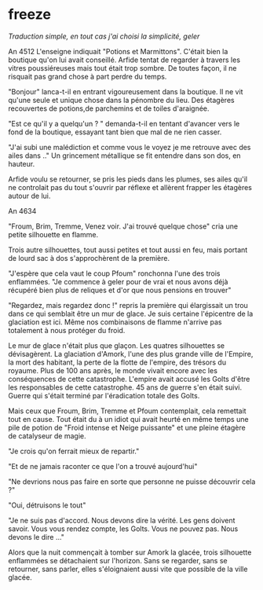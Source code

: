 # freeze

*Traduction simple, en tout cas j'ai choisi la simplicité, geler*


An 4512
L'enseigne indiquait "Potions et Marmittons". C'était bien la boutique qu'on lui avait conseillé. Arfide tentat de regarder à travers les vitres poussiéreuses mais tout était trop sombre. De toutes façon, il ne risquait pas grand chose à part perdre du temps.

"Bonjour" lanca-t-il en entrant vigoureusement dans la boutique. Il ne vit qu'une seule et unique chose dans la pénombre du lieu. Des étagères recouvertes de potions,de parchemins et de toiles d'araignée.

"Est ce qu'il y a quelqu'un ? " demanda-t-il en tentant d'avancer vers le fond de la boutique, essayant tant bien que mal de ne rien casser.

"J'ai subi une malédiction et comme vous le voyez je me retrouve avec des ailes dans .." Un grincement métallique se fit entendre dans son dos, en hauteur.

Arfide voulu se retourner, se pris les pieds dans les plumes, ses ailes qu'il ne controlait pas du tout s'ouvrir par réflexe et allèrent frapper les étagères autour de lui.

An 4634

"Froum, Brim, Tremme, Venez voir. J'ai trouvé quelque chose" cria une petite silhouette en flamme.

Trois autre silhouettes, tout aussi petites et tout aussi en feu, mais portant de lourd sac à dos s'approchèrent de la première.

"J'espère que cela vaut le coup Pfoum" ronchonna l'une des trois enflammées. "Je commence à geler pour de vrai et nous avons déjà récupéré bien plus de reliques et d'or que nous pensions en trouver"

"Regardez, mais regardez donc !" repris la première qui élargissait un trou dans ce qui semblait être un mur de glace. Je suis certaine l'épicentre de la glaciation est ici. Même nos combinaisons de flamme n'arrive pas totalement à nous protéger du froid.

Le  mur de glace n'était plus que glaçon. Les quatres silhouettes se dévisagèrent. La glaciation d'Amork, l'une des plus grande ville de l'Empire, la mort des habitant, la perte de la flotte de l'empire, des trésors du royaume. Plus de 100 ans après, le monde vivait encore avec les conséquences de cette catastrophe. L'empire avait accusé les Golts d'être les responsables de cette catastrophe. 45 ans de guerre s'en était suivi. Guerre qui s'était terminé par l'éradication totale des Golts.

Mais ceux que Froum, Brim, Tremme et Pfoum contemplait, cela remettait tout en cause. Tout était du à un idiot qui avait heurté en même temps une pile de potion de "Froid intense et Neige puissante" et une pleine étagère de catalyseur de magie.

"Je crois qu'on ferrait mieux de repartir."

"Et de ne jamais raconter ce que l'on a trouvé aujourd'hui"

"Ne devrions nous pas faire en sorte que personne ne puisse découvrir cela ?"

"Oui, détruisons le tout"

"Je ne suis pas d'accord. Nous devons dire la vérité. Les gens doivent savoir. Vous vous rendez compte, les Golts. Vous ne pouvez pas. Nous devons le dire ..."

Alors que la nuit commençait à tomber sur Amork la glacée, trois silhouette enflammées se détachaient sur l'horizon. Sans se regarder, sans se retourner, sans parler, elles s'éloignaient aussi vite que possible de la ville glacée. 
